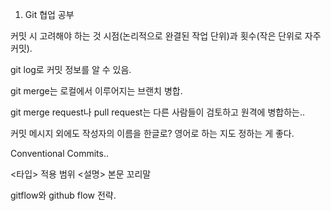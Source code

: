 1. Git 협업 공부

커밋 시 고려해야 하는 것
시점(논리적으로 완결된 작업 단위)과 횟수(작은 단위로 자주 커밋).

git log로 커밋 정보를 알 수 있음.

git merge는 로컬에서 이루어지는 브랜치 병합.

git merge request나 pull request는
다른 사람들이 검토하고 원격에 병합하는..

커밋 메시지 외에도 작성자의 이름을 한글로? 영어로 하는 지도 정하는 게 좋다.

Conventional Commits..

<타입> 적용 범위 <설명>
본문
꼬리말

gitflow와 github flow 전략.
